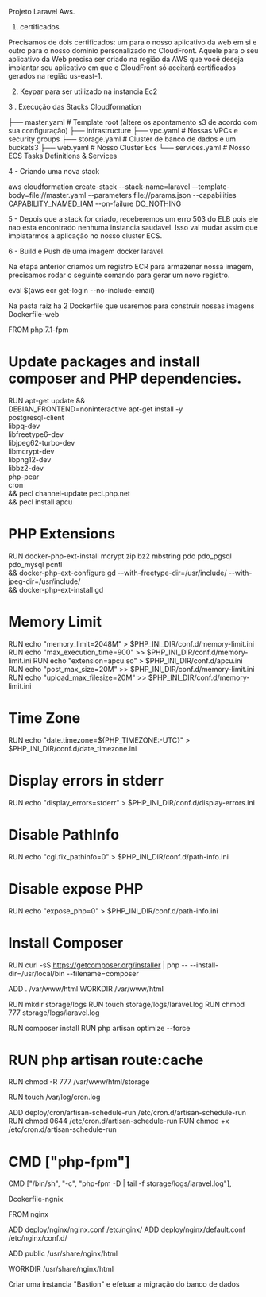 
Projeto Laravel Aws.


1. certificados

Precisamos de dois certificados: um para o nosso aplicativo da web em si e outro para o nosso domínio personalizado
no CloudFront. Aquele para o seu aplicativo da Web precisa ser criado na região da AWS que você deseja
implantar seu aplicativo em que o CloudFront só aceitará certificados gerados na região
us-east-1.

2. Keypar para ser utilizado na instancia Ec2

3 . Execução das Stacks Cloudformation


├── master.yaml                # Template root (altere os apontamento s3 de acordo com sua configuração)
├── infrastructure
  ├── vpc.yaml                 # Nossas VPCs e security groups
  ├── storage.yaml             # Cluster de banco de dados e um buckets3 
  ├── web.yaml                 # Nosso Cluster Ecs
  └── services.yaml            # Nosso ECS Tasks Definitions & Services


4 - Criando uma nova stack

aws cloudformation create-stack --stack-name=laravel --template-body=file://master.yaml --parameters file://params.json --capabilities CAPABILITY_NAMED_IAM --on-failure DO_NOTHING

5 - Depois que a stack for criado, receberemos um erro 503 do ELB pois ele nao esta encontrado nenhuma instancia saudavel.
    Isso vai mudar assim que implatarmos a aplicação no nosso cluster ECS.

6 - Build e Push de uma imagem docker laravel.

Na etapa anterior criamos um registro ECR para armazenar nossa imagem, precisamos rodar o seguinte comando para gerar um novo registro.

eval $(aws ecr get-login --no-include-email)

Na pasta raiz ha 2 Dockerfile que usaremos para construir nossas imagens
Dockerfile-web

FROM php:7.1-fpm

# Update packages and install composer and PHP dependencies.
RUN apt-get update && \
  DEBIAN_FRONTEND=noninteractive apt-get install -y \
    postgresql-client \
    libpq-dev \
    libfreetype6-dev \
    libjpeg62-turbo-dev \
    libmcrypt-dev \
    libpng12-dev \
    libbz2-dev \
    php-pear \
    cron \
    && pecl channel-update pecl.php.net \
    && pecl install apcu

# PHP Extensions
RUN docker-php-ext-install mcrypt zip bz2 mbstring pdo pdo_pgsql pdo_mysql pcntl \
&& docker-php-ext-configure gd --with-freetype-dir=/usr/include/ --with-jpeg-dir=/usr/include/ \
&& docker-php-ext-install gd

# Memory Limit
RUN echo "memory_limit=2048M" > $PHP_INI_DIR/conf.d/memory-limit.ini
RUN echo "max_execution_time=900" >> $PHP_INI_DIR/conf.d/memory-limit.ini
RUN echo "extension=apcu.so" > $PHP_INI_DIR/conf.d/apcu.ini
RUN echo "post_max_size=20M" >> $PHP_INI_DIR/conf.d/memory-limit.ini
RUN echo "upload_max_filesize=20M" >> $PHP_INI_DIR/conf.d/memory-limit.ini

# Time Zone
RUN echo "date.timezone=${PHP_TIMEZONE:-UTC}" > $PHP_INI_DIR/conf.d/date_timezone.ini

# Display errors in stderr
RUN echo "display_errors=stderr" > $PHP_INI_DIR/conf.d/display-errors.ini

# Disable PathInfo
RUN echo "cgi.fix_pathinfo=0" > $PHP_INI_DIR/conf.d/path-info.ini

# Disable expose PHP
RUN echo "expose_php=0" > $PHP_INI_DIR/conf.d/path-info.ini

# Install Composer
RUN curl -sS https://getcomposer.org/installer | php -- --install-dir=/usr/local/bin --filename=composer

ADD . /var/www/html
WORKDIR /var/www/html

RUN mkdir storage/logs
RUN touch storage/logs/laravel.log
RUN chmod 777 storage/logs/laravel.log

RUN composer install
RUN php artisan optimize --force
# RUN php artisan route:cache

RUN chmod -R 777 /var/www/html/storage

RUN touch /var/log/cron.log

ADD deploy/cron/artisan-schedule-run /etc/cron.d/artisan-schedule-run
RUN chmod 0644 /etc/cron.d/artisan-schedule-run
RUN chmod +x /etc/cron.d/artisan-schedule-run

# CMD ["php-fpm"]

CMD ["/bin/sh", "-c", "php-fpm -D | tail -f storage/logs/laravel.log"],

Dcokerfile-ngnix

FROM nginx

ADD deploy/nginx/nginx.conf /etc/nginx/
ADD deploy/nginx/default.conf /etc/nginx/conf.d/

ADD public /usr/share/nginx/html

WORKDIR /usr/share/nginx/html

Criar uma instancia "Bastion" e efetuar a migração do banco de dados 





